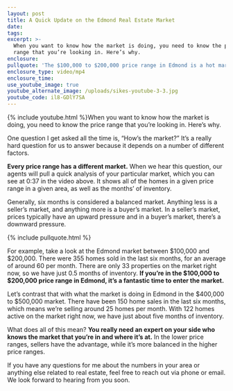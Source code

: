 ```yaml
---
layout: post
title: A Quick Update on the Edmond Real Estate Market
date:
tags:
excerpt: >-
  When you want to know how the market is doing, you need to know the price
  range that you’re looking in. Here’s why.
enclosure:
pullquote: 'The $100,000 to $200,000 price range in Edmond is a hot market.'
enclosure_type: video/mp4
enclosure_time:
use_youtube_image: true
youtube_alternate_image: /uploads/sikes-youtube-3-3.jpg
youtube_code: il8-GDlY7SA
---
```


{% include youtube.html %}When you want to know how the market is doing, you need to know the price range that you’re looking in. Here’s why.

One question I get asked all the time is, “How’s the market?” It’s a really hard question for us to answer because it depends on a number of different factors.

**Every price range has a different market.** When we hear this question, our agents will pull a quick analysis of your particular market, which you can see at 0:37 in the video above. It shows all of the homes in a given price range in a given area, as well as the months’ of inventory.

Generally, six months is considered a balanced market. Anything less is a seller’s market, and anything more is a buyer’s market. In a seller’s market, prices typically have an upward pressure and in a buyer’s market, there’s a downward pressure.

{% include pullquote.html %}

For example, take a look at the Edmond market between $100,000 and $200,000. There were 355 homes sold in the last six months, for an average of around 60 per month. There are only 33 properties on the market right now, so we have just 0.5 months of inventory. **If you’re in the $100,000 to $200,000 price range in Edmond, it’s a fantastic time to enter the market.&nbsp;**

Let’s contrast that with what the market is doing in Edmond in the $400,000 to $500,000 market. There have been 150 home sales in the last six months, which means we’re selling around 25 homes per month. With 122 homes active on the market right now, we have just about five months of inventory.

What does all of this mean? **You really need an expert on your side who knows the market that you’re in and where it’s at.** In the lower price ranges, sellers have the advantage, while it’s more balanced in the higher price ranges.

If you have any questions for me about the numbers in your area or anything else related to real estate, feel free to reach out via phone or email. We look forward to hearing from you soon.